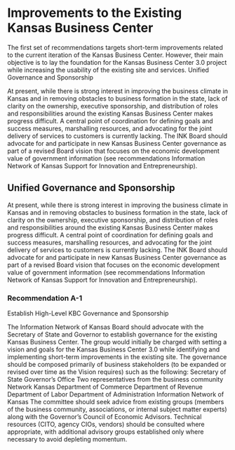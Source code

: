 # Improvements to the Existing Kansas Business Center

The first set of recommendations targets short-term improvements related to the current iteration of the Kansas Business Center.  However, their main objective is to lay the foundation for the Kansas Business Center 3.0 project while increasing the usability of the existing site and services.
Unified Governance and Sponsorship

At present, while there is strong interest in improving the business climate in Kansas and in removing obstacles to business formation in the state, lack of clarity on the ownership, executive sponsorship, and distribution of roles and responsibilities around the existing Kansas Business Center makes progress difficult.  A central point of coordination for defining goals and success measures, marshalling resources, and advocating for the joint delivery of services to customers is currently lacking.  The INK Board should advocate for and participate in new Kansas Business Center governance as part of a revised Board vision that focuses on the economic development value of government information (see recommendations Information Network of Kansas Support for Innovation and Entrepreneurship).

## Unified Governance and Sponsorship

At present, while there is strong interest in improving the business climate in Kansas and in removing obstacles to business formation in the state, lack of clarity on the ownership, executive sponsorship, and distribution of roles and responsibilities around the existing Kansas Business Center makes progress difficult.  A central point of coordination for defining goals and success measures, marshalling resources, and advocating for the joint delivery of services to customers is currently lacking.  The INK Board should advocate for and participate in new Kansas Business Center governance as part of a revised Board vision that focuses on the economic development value of government information (see recommendations Information Network of Kansas Support for Innovation and Entrepreneurship).

### Recommendation A-1

Establish High-Level KBC Governance and Sponsorship

The Information Network of Kansas Board should advocate with the Secretary of State and Governor to establish governance for the existing Kansas Business Center.  The group would initially be charged with setting a vision and goals for the Kansas Business Center 3.0 while identifying and implementing short-term improvements in the existing site.
The governance should be composed primarily of business stakeholders (to be expanded or revised over time as the Vision requires) such as the following:
Secretary of State
Governor’s Office
Two representatives from the business community
Network Kansas
Department of Commerce
Department of Revenue
Department of Labor
Department of Administration
Information Network of Kansas
The committee should seek advice from existing groups (members of the business community, associations, or internal subject matter experts) along with the Governor’s Council of Economic Advisors. Technical resources (CITO, agency CIOs, vendors) should be consulted where appropriate, with additional advisory groups established only where necessary to avoid depleting momentum.


